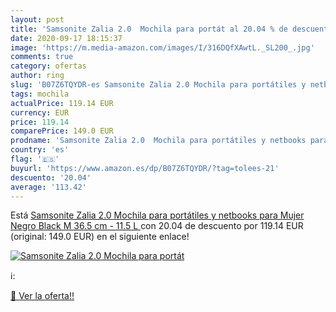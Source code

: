 ```yaml
---
layout: post
title: 'Samsonite Zalia 2.0  Mochila para portát al 20.04 % de descuento'
date: 2020-09-17 18:15:37
image: 'https://m.media-amazon.com/images/I/316DQfXAwtL._SL200_.jpg'
comments: true
category: ofertas
author: ring
slug: 'B07Z6TQYDR-es Samsonite Zalia 2.0 Mochila para portátiles y netbooks...'
tags: mochila
actualPrice: 119.14 EUR
currency: EUR
price: 119.14
comparePrice: 149.0 EUR
prodname: 'Samsonite Zalia 2.0  Mochila para portátiles y netbooks para Mujer  Negro  Black   M  36.5 cm - 11.5 L '
country: 'es'
flag: '🇪🇸'
buyurl: 'https://www.amazon.es/dp/B07Z6TQYDR/?tag=tolees-21'
descuento: '20.04'
average: '113.42'
---
```


Está [Samsonite Zalia 2.0  Mochila para portátiles y netbooks para Mujer  Negro  Black   M  36.5 cm - 11.5 L ](https://www.amazon.es/dp/B07Z6TQYDR/?tag=tolees-21) con 20.04 de descuento por 119.14 EUR (original: 149.0 EUR) en el siguiente enlace!

[![Samsonite Zalia 2.0  Mochila para portát](https://m.media-amazon.com/images/I/316DQfXAwtL._SL200_.jpg)](https://www.amazon.es/dp/B07Z6TQYDR/?tag=tolees-21)

ℹ️:


[🛒 Ver la oferta!!](https://www.amazon.es/dp/B07Z6TQYDR/?tag=tolees-21)
